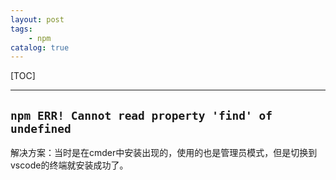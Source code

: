 ```yaml
---
layout: post
tags: 
    - npm
catalog: true
---
```


[TOC]

---

## `npm ERR! Cannot read property 'find' of undefined`

解决方案：当时是在cmder中安装出现的，使用的也是管理员模式，但是切换到vscode的终端就安装成功了。